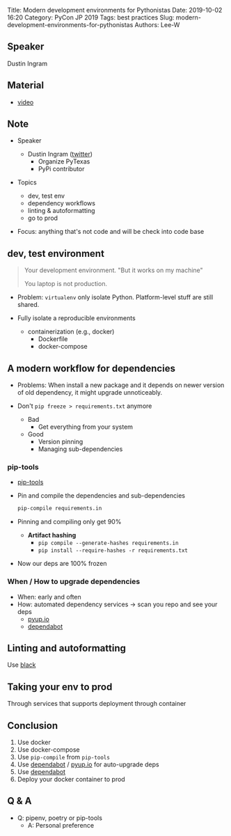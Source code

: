 Title: Modern development environments for Pythonistas
Date: 2019-10-02 16:20
Category: PyCon JP 2019
Tags: best practices
Slug: modern-development-environments-for-pythonistas
Authors: Lee-W

## Speaker
Dustin Ingram

## Material
* [video](https://www.youtube.com/watch?v=d3cj4f63u-A)

## Note
* Speaker
    * Dustin Ingram ([twitter](https://twitter.com/di_codes))
        * Organize PyTexas
        * PyPi contributor

* Topics
    * dev, test env
    * dependency workflows
    * linting & autoformatting
    * go to prod

* Focus: anything that's not code and will be check into code base

## dev, test environment

> Your development environment.
> "But it works on my machine"
>
> You laptop is not production.

* Problem: `virtualenv` only isolate Python. Platform-level stuff are still shared.

* Fully isolate a reproducible environments
    * containerization (e.g., docker)
        * Dockerfile
        * docker-compose

## A modern workflow for dependencies
* Problems: When install a new package and it depends on newer version of old dependency, it might upgrade unnoticeably.

* Don't `pip freeze > requirements.txt` anymore
    * Bad
        * Get everything from your system
    * Good
        * Version pinning
        * Managing sub-dependencies

### pip-tools
* [pip-tools](https://github.com/jazzband/pip-tools/)

* Pin and compile the dependencies and sub-dependencies
    ```sh
    pip-compile requirements.in
    ```
* Pinning and compiling only get 90%
    * **Artifact hashing**
        * `pip compile --generate-hashes requirements.in`
        * `pip install --require-hashes -r requirements.txt`
* Now our deps are 100% frozen

### When / How to upgrade dependencies
* When: early and often
* How: automated dependency services → scan you repo and see your deps
    * [pyup.io](https://pyup.io)
    * [dependabot](https://dependabot.com)

## Linting and autoformatting
Use [black](https://github.com/ambv/black)

## Taking your env to prod
Through services that supports deployment through container

## Conclusion
1. Use docker
2. Use docker-compose
3. Use `pip-compile` from `pip-tools`
4. Use [dependabot](https://dependabot.com) / [pyup.io](https://pyup.io)
 for auto-upgrade deps
5. Use [dependabot](https://dependabot.com)
6. Deploy your docker container to prod

## Q & A
* Q: pipenv, poetry or pip-tools
    * A: Personal preference
